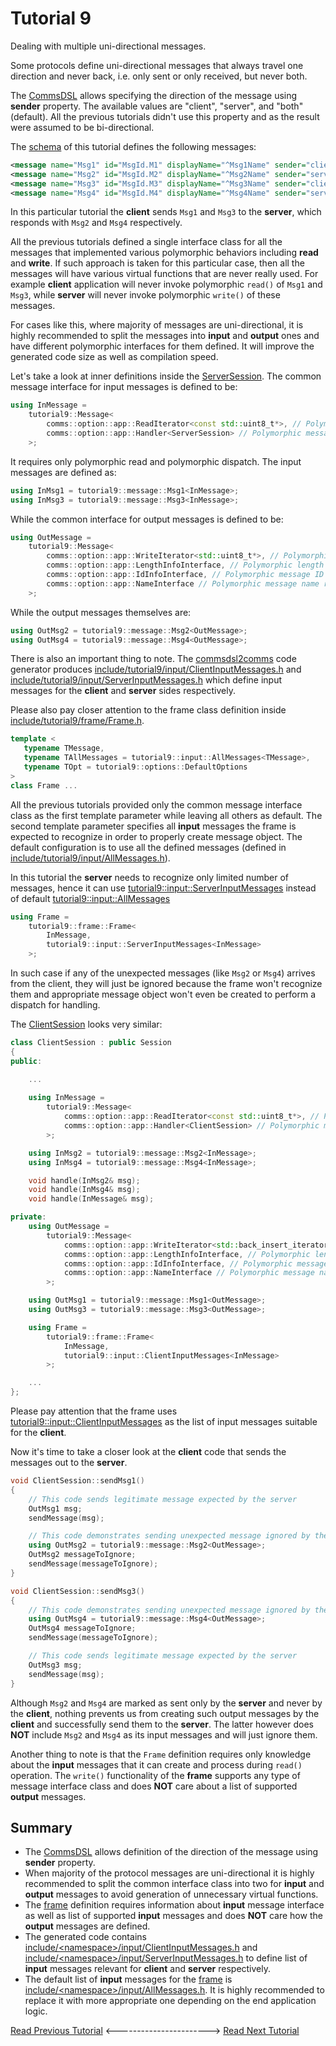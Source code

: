 # Tutorial 9
Dealing with multiple uni-directional messages.

Some protocols define uni-directional messages that always travel one direction and never back,
i.e. only sent or only received, but never both.

The [CommsDSL](https://github.com/commschamp/CommsDSL-Specification) allows specifying the 
direction of the message using **sender** property. The available values are
"client", "server", and "both" (default). All the previous tutorials didn't use this property and
as the result were assumed to be bi-directional.

The [schema](dsl/schema.xml) of this tutorial defines the following messages:
```xml
<message name="Msg1" id="MsgId.M1" displayName="^Msg1Name" sender="client" />
<message name="Msg2" id="MsgId.M2" displayName="^Msg2Name" sender="server" />
<message name="Msg3" id="MsgId.M3" displayName="^Msg3Name" sender="client" />
<message name="Msg4" id="MsgId.M4" displayName="^Msg4Name" sender="server" />
```
In this particular tutorial the **client** sends `Msg1` and `Msg3` to the **server**,
which responds with `Msg2` and `Msg4` respectively.

All the previous tutorials defined a single interface class for all the messages that implemented 
various polymorphic behaviors including **read** and **write**. If such approach is
taken for this particular case, then all the messages will have various virtual
functions that are never really used. For example **client** application will never
invoke polymorphic `read()` of `Msg1` and `Msg3`, while **server** will never invoke
polymorphic `write()` of these messages.

For cases like this, where majority of messages are uni-directional, it is highly 
recommended to split the messages into **input** and **output** ones and 
have different polymorphic interfaces for them defined. It will improve the
generated code size as well as compilation speed.

Let's take a look at inner definitions inside the [ServerSession](src/ServerSession.h).
The common message interface for input messages is defined to be:
```cpp
using InMessage =
    tutorial9::Message<
        comms::option::app::ReadIterator<const std::uint8_t*>, // Polymorphic read
        comms::option::app::Handler<ServerSession> // Polymorphic message dispatch
    >;
```
It requires only polymorphic read and polymorphic dispatch. The input messages are 
defined as:
```cpp
using InMsg1 = tutorial9::message::Msg1<InMessage>;
using InMsg3 = tutorial9::message::Msg3<InMessage>;
```
While the common interface for output messages is defined to be:
```cpp
using OutMessage =
    tutorial9::Message<
        comms::option::app::WriteIterator<std::uint8_t*>, // Polymorphic write
        comms::option::app::LengthInfoInterface, // Polymorphic length calculation
        comms::option::app::IdInfoInterface, // Polymorphic message ID retrieval
        comms::option::app::NameInterface // Polymorphic message name retrieval
    >;
```
While the output messages themselves are:
```cpp
using OutMsg2 = tutorial9::message::Msg2<OutMessage>;
using OutMsg4 = tutorial9::message::Msg4<OutMessage>;
```
There is also an important thing to note. The 
[commsdsl2comms](https://github.com/commschamp/commsdsl) code generator produces
[include/tutorial9/input/ClientInputMessages.h](include/tutorial9/input/ClientInputMessages.h) and 
[include/tutorial9/input/ServerInputMessages.h](include/tutorial9/input/ServerInputMessages.h) which define input messages
for the **client** and **server** sides respectively.

Please also pay closer attention to the frame class definition inside 
[include/tutorial9/frame/Frame.h](include/tutorial9/frame/Frame.h).
```cpp
template <
   typename TMessage,
   typename TAllMessages = tutorial9::input::AllMessages<TMessage>,
   typename TOpt = tutorial9::options::DefaultOptions
>
class Frame ...
```
All the previous tutorials provided only the common message interface class as 
the first template parameter while leaving all others as default. The
second template parameter specifies all **input** messages the frame is 
expected to recognize in order to properly create message object. The 
default configuration is to use all the defined messages 
(defined in [include/tutorial9/input/AllMessages.h](include/tutorial9/input/AllMessages.h)).

In this tutorial the **server** needs to recognize only limited number of messages,
hence it can use [tutorial9::input::ServerInputMessages](include/tutorial9/input/ServerInputMessages.h)
instead of default [tutorial9::input::AllMessages](include/tutorial9/input/AllMessages.h)
```cpp
using Frame =
    tutorial9::frame::Frame<
        InMessage,
        tutorial9::input::ServerInputMessages<InMessage>
    >;
```
In such case if any of the unexpected messages (like `Msg2` or `Msg4`) arrives from the
client, they will just be ignored because the frame won't recognize them and appropriate
message object won't even be created to perform a dispatch for handling.

The [ClientSession](src/ClientSession.h) looks very similar:
```cpp
class ClientSession : public Session
{
public:

    ...
    
    using InMessage =
        tutorial9::Message<
            comms::option::app::ReadIterator<const std::uint8_t*>, // Polymorphic read
            comms::option::app::Handler<ClientSession> // Polymorphic message dispatch
        >;

    using InMsg2 = tutorial9::message::Msg2<InMessage>;
    using InMsg4 = tutorial9::message::Msg4<InMessage>;

    void handle(InMsg2& msg);
    void handle(InMsg4& msg);
    void handle(InMessage& msg);

private:
    using OutMessage =
        tutorial9::Message<
            comms::option::app::WriteIterator<std::back_insert_iterator<std::vector<std::uint8_t> > >, // Polymorphic write
            comms::option::app::LengthInfoInterface, // Polymorphic length calculation
            comms::option::app::IdInfoInterface, // Polymorphic message ID retrieval
            comms::option::app::NameInterface // Polymorphic message name retrieval
        >;

    using OutMsg1 = tutorial9::message::Msg1<OutMessage>;
    using OutMsg3 = tutorial9::message::Msg3<OutMessage>;

    using Frame =
        tutorial9::frame::Frame<
            InMessage,
            tutorial9::input::ClientInputMessages<InMessage>
        >;

    ...
};
```
Please pay attention that the frame uses [tutorial9::input::ClientInputMessages](include/tutorial9/input/ClientInputMessages.h)
as the list of input messages suitable for the **client**.

Now it's time to take a closer look at the **client** code that sends the 
messages out to the **server**.
```cpp
void ClientSession::sendMsg1()
{
    // This code sends legitimate message expected by the server
    OutMsg1 msg;
    sendMessage(msg);

    // This code demonstrates sending unexpected message ignored by the server
    using OutMsg2 = tutorial9::message::Msg2<OutMessage>;
    OutMsg2 messageToIgnore;
    sendMessage(messageToIgnore);
}

void ClientSession::sendMsg3()
{
    // This code demonstrates sending unexpected message ignored by the server
    using OutMsg4 = tutorial9::message::Msg4<OutMessage>;
    OutMsg4 messageToIgnore;
    sendMessage(messageToIgnore);

    // This code sends legitimate message expected by the server
    OutMsg3 msg;
    sendMessage(msg);
}
```
Although `Msg2` and `Msg4` are marked as sent only by the **server** and 
never by the **client**, nothing prevents us from creating such output
messages by the **client** and successfully send them to the **server**.
The latter however does **NOT** include `Msg2` and `Msg4` as its input
messages and will just ignore them.

Another thing to note is that the `Frame` definition requires only
knowledge about the **input** messages that it can create and process during `read()`
operation. The `write()`
functionality of the **frame** supports any type of message interface class and
does **NOT** care about a list of supported **output** messages.

## Summary
- The [CommsDSL](https://github.com/commschamp/CommsDSL-Specification) allows definition 
  of the direction of the message using **sender** property.
- When majority of the protocol messages are uni-directional it is highly recommended
  to split the common interface class into two for **input** and **output** messages
  to avoid generation of unnecessary virtual functions.
- The [frame](include/tutorial/frame/Frame.h) definition requires information about
  **input** message interface as well as list of supported **input** messages and 
  does **NOT** care how the **output** messages are defined.
- The generated code contains 
  [include/&lt;namespace&gt;/input/ClientInputMessages.h](/include/tutorial9/input/ClientInputMessages.h)
  and [include/&lt;namespace&gt;/input/ServerInputMessages.h](/include/tutorial9/input/ServerInputMessages.h)
  to define list of **input** messages relevant for **client** and **server** respectively.
- The default list of **input** messages for the [frame](include/tutorial/frame/Frame.h) is
  [include/&lt;namespace&gt;/input/AllMessages.h](/include/tutorial9/input/AllMessages.h). 
  It is highly recommended to replace it with more appropriate one depending on the
  end application logic.

[Read Previous Tutorial](../tutorial8) &lt;-----------------------&gt; [Read Next Tutorial](../tutorial10) 
